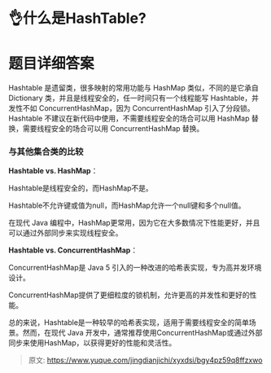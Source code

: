 # 👌什么是HashTable?

# 题目详细答案
Hashtable 是遗留类，很多映射的常用功能与 HashMap 类似，不同的是它承自 Dictionary 类，并且是线程安全的，任一时间只有一个线程能写 Hashtable，并发性不如 ConcurrentHashMap，因为 ConcurrentHashMap 引入了分段锁。Hashtable 不建议在新代码中使用，不需要线程安全的场合可以用 HashMap 替换，需要线程安全的场合可以用 ConcurrentHashMap 替换。

### 与其他集合类的比较
**Hashtable vs. HashMap**：

Hashtable是线程安全的，而HashMap不是。

Hashtable不允许键或值为null，而HashMap允许一个null键和多个null值。

在现代 Java 编程中，HashMap更常用，因为它在大多数情况下性能更好，并且可以通过外部同步来实现线程安全。

**Hashtable vs. ConcurrentHashMap**：

ConcurrentHashMap是 Java 5 引入的一种改进的哈希表实现，专为高并发环境设计。

ConcurrentHashMap提供了更细粒度的锁机制，允许更高的并发性和更好的性能。



总的来说，Hashtable是一种较早的哈希表实现，适用于需要线程安全的简单场景。然而，在现代 Java 开发中，通常推荐使用ConcurrentHashMap或通过外部同步来使用HashMap，以获得更好的性能和灵活性。



> 原文: <https://www.yuque.com/jingdianjichi/xyxdsi/bgy4pz59q8ffzxwo>